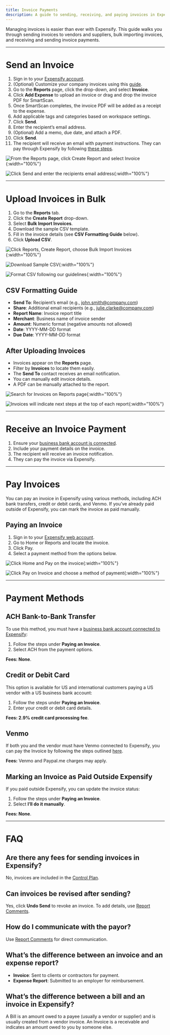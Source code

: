 ```yaml
---
title: Invoice Payments
description: A guide to sending, receiving, and paying invoices in Expensify.
---
```


Managing invoices is easier than ever with Expensify. This guide walks you through sending invoices to vendors and suppliers, bulk importing invoices, and receiving and sending invoice payments.

---

# Send an Invoice

1. Sign in to your [Expensify account](https://www.expensify.com).
2. (Optional) Customize your company invoices using this [guide](https://help.expensify.com/articles/expensify-classic/workspaces/Set-Up-Invoicing).
3. Go to the **Reports** page, click the drop-down, and select **Invoice**.
4. Click **Add Expense** to upload an invoice or drag and drop the invoice PDF for SmartScan.
5. Once SmartScan completes, the invoice PDF will be added as a receipt to the expense.
6. Add applicable tags and categories based on workspace settings.
7. Click **Send**.
8. Enter the recipient’s email address.
9. (Optional) Add a memo, due date, and attach a PDF.
10. Click **Send**.
11. The recipient will receive an email with payment instructions. They can pay through Expensify by following [these steps](https://help.expensify.com/articles/expensify-classic/bank-accounts-and-payments/payments/Pay-an-Invoice).

![From the Reports page, click Create Report and select Invoice](https://help.expensify.com/assets/images/ExpensifyHelp_OldDot_SendInvoice.png){:width="100%"}

![Click Send and enter the recipients email address](https://help.expensify.com/assets/images/ExpensifyHelp_OldDot_SendInvoice_02.png){:width="100%"}

---

# Upload Invoices in Bulk

1. Go to the **Reports** tab.
2. Click the **Create Report** drop-down.
3. Select **Bulk Import Invoices**.
4. Download the sample CSV template.
5. Fill in the invoice details (see **CSV Formatting Guide** below).
6. Click **Upload CSV**.

![Click Reports, Create Report, choose Bulk Import Invoices](https://help.expensify.com/assets/images/invoice-bulk-01.png){:width="100%"}

![Download Sample CSV](https://help.expensify.com/assets/images/invoice-bulk-02.png){:width="100%"}

![Format CSV following our guidelines](https://help.expensify.com/assets/images/invoice-bulk-03.png){:width="100%"}

## CSV Formatting Guide

- **Send To**: Recipient’s email (e.g., john.smith@company.com)
- **Share**: Additional email recipients (e.g., julie.clarke@company.com)
- **Report Name**: Invoice report title
- **Merchant**: Business name of invoice sender
- **Amount**: Numeric format (negative amounts not allowed)
- **Date**: YYYY-MM-DD format
- **Due Date**: YYYY-MM-DD format

## After Uploading Invoices

- Invoices appear on the **Reports** page.
- Filter by **Invoices** to locate them easily.
- The **Send To** contact receives an email notification.
- You can manually edit invoice details.
- A PDF can be manually attached to the report.

![Search for Invoices on Reports page](https://help.expensify.com/assets/images/invoice-bulk-04.png){:width="100%"}

![Invoices will indicate next steps at the top of each report](https://help.expensify.com/assets/images/invoice-bulk-05.png){:width="100%"}

---

# Receive an Invoice Payment

1. Ensure your [business bank account is connected](https://help.expensify.com/articles/expensify-classic/bank-accounts-and-payments/bank-accounts/Connect-US-Business-Bank-Account).
2. Include your payment details on the invoice.
3. The recipient will receive an invoice notification.
4. They can pay the invoice via Expensify.

---

# Pay Invoices 

You can pay an invoice in Expensify using various methods, including ACH bank transfers, credit or debit cards, and Venmo. If you’ve already paid outside of Expensify, you can mark the invoice as paid manually.

## Paying an Invoice
1. Sign in to your [Expensify web account](www.expensify.com).
2. Go to Home or Reports and locate the invoice.
3. Click Pay.
4. Select a payment method from the options below.

![Click Home and Pay on the invoice](https://help.expensify.com/assets/images/ExpensifyHelp_OldDot_PayInvoice_1.png){:width="100%"}

![Click Pay on Invoice and choose a method of payment](https://help.expensify.com/assets/images/ExpensifyHelp_OldDot_PayInvoice_2.png){:width="100%"}

---

# Payment Methods

## ACH Bank-to-Bank Transfer
To use this method, you must have a [business bank account connected to Expensify](https://help.expensify.com/articles/expensify-classic/bank-accounts-and-payments/bank-accounts/Connect-US-Business-Bank-Account):
1. Follow the steps under **Paying an Invoice**.
2. Select ACH from the payment options.

**Fees: None**.

## Credit or Debit Card
This option is available for US and international customers paying a US vendor with a US business bank account:
1. Follow the steps under **Paying an Invoice**.
2. Enter your credit or debit card details.

**Fees: 2.9% credit card processing fee**.

## Venmo
If both you and the vendor must have Venmo connected to Expensify, you can pay the Invoice by following the steps outlined [here](https://help.expensify.com/articles/expensify-classic/bank-accounts-and-payments/Third-Party-Payments#setting-up-third-party-payments).

**Fees:** Venmo and Paypal.me charges may apply. 

## Marking an Invoice as Paid Outside Expensify
If you paid outside Expensify, you can update the invoice status:
1. Follow the steps under **Paying an Invoice**.
2. Select **I’ll do it manually**.

**Fees: None**.

---

# FAQ

## Are there any fees for sending invoices in Expensify?
No, invoices are included in the [Control Plan](https://help.expensify.com/articles/expensify-classic/expensify-billing/Change-Plan-Or-Subscription#change-group-plan).

## Can invoices be revised after sending?
Yes, click **Undo Send** to revoke an invoice. To add details, use [Report Comments](https://help.expensify.com/articles/expensify-classic/reports/Add-comments-and-attachments-to-a-report).

## How do I communicate with the payor?
Use [Report Comments](https://help.expensify.com/articles/expensify-classic/reports/Add-comments-and-attachments-to-a-report) for direct communication.

## What’s the difference between an invoice and an expense report?
- **Invoice**: Sent to clients or contractors for payment.
- **Expense Report**: Submitted to an employer for reimbursement.

## What’s the difference between a bill and an invoice in Expensify?
A Bill is an amount owed to a payee (usually a vendor or supplier) and is usually created from a vendor invoice. An Invoice is a receivable and indicates an amount owed to you by someone else.
